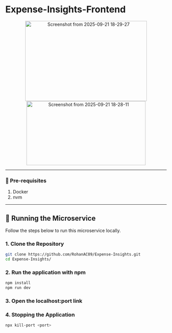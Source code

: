 # Expense-Insights-Frontend

<p align="center">
<a href="https://github.com/RohanAC09/Expense-Insights-Frontend" target="blank"><img width="380" height="250" alt="Screenshot from 2025-09-21 18-29-27" src="https://github.com/user-attachments/assets/af5decc5-7702-4291-b38b-f7a3d1c9b8f0" /></a>
<a href="https://github.com/RohanAC09/Expense-Insights-Frontend" target="blank"><img width="372" height="200" alt="Screenshot from 2025-09-21 18-28-11" src="https://github.com/user-attachments/assets/bcfd8afe-0815-456e-aa8e-9c4eb0d1d938" /></a>
  <!-- <img width="855" height="447" alt="Screenshot from 2025-09-21 18-29-27" src="https://github.com/user-attachments/assets/af5decc5-7702-4291-b38b-f7a3d1c9b8f0" />
  <img width="863" height="462" alt="Screenshot from 2025-09-21 18-28-11" src="https://github.com/user-attachments/assets/bcfd8afe-0815-456e-aa8e-9c4eb0d1d938" />
<img width="838" height="437" alt="Screenshot from 2025-09-21 18-31-43" src="https://github.com/user-attachments/assets/d335659a-ac3b-4556-b65c-bb0ef3c8cb66" /> -->

---

### 🧩 Pre-requisites

1. Docker
2. nvm

<!-- 2. Keycloak or 3rd party login service -->
---

## 🚀 Running the Microservice

Follow the steps below to run this microservice locally.

### 1. Clone the Repository
```bash
git clone https://github.com/RohanAC09/Expense-Insights.git
cd Expense-Insights/
```

### 2. Run the application with npm
```bash
npm install
npm run dev
```

### 3. Open the localhost:port link

### 4. Stopping the Application
```bash
npx kill-port <port>
```




<!--
<img width="471" height="422" alt="Screenshot from 2025-08-21 16-35-39" src="https://github.com/user-attachments/assets/613b551e-37ba-41d2-81f6-29469681ca9d" />
-->
